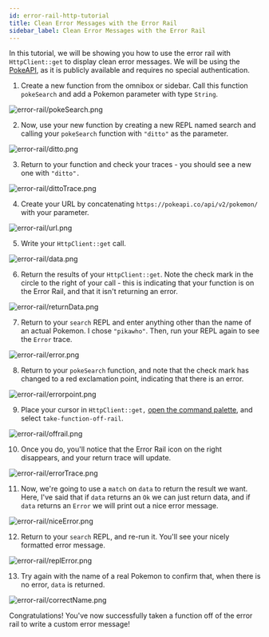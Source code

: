```yaml
---
id: error-rail-http-tutorial
title: Clean Error Messages with the Error Rail
sidebar_label: Clean Error Messages with the Error Rail
---
```


In this tutorial, we will be showing you how to use the error rail with
`HttpClient::get` to display clean error messages. We will be using the
[PokeAPI](https://pokeapi.co/), as it is publicly available and requires no
special authentication.

1. Create a new function from the omnibox or sidebar. Call this function
   `pokeSearch` and add a Pokemon parameter with type `String`.

![error-rail/pokeSearch.png](/img/tutorials/error-rail/pokeSearch.png)

2. Now, use your new function by creating a new REPL named search and calling
   your `pokeSearch` function with `"ditto"` as the parameter.

![error-rail/ditto.png](/img/tutorials/error-rail/ditto.png)

3. Return to your function and check your traces - you should see a new one with
   `"ditto".`

![error-rail/dittoTrace.png](/img/tutorials/error-rail/dittoTrace.png)

4. Create your URL by concatenating `https://pokeapi.co/api/v2/pokemon/` with
   your parameter.

![error-rail/url.png](/img/tutorials/error-rail/url.png)

5. Write your `HttpClient::get` call.

![error-rail/data.png](/img/tutorials/error-rail/data.png)

6. Return the results of your `HttpClient::get`. Note the check mark in the
   circle to the right of your call - this is indicating that your function is
   on the Error Rail, and that it isn't returning an error.

![error-rail/returnData.png](/img/tutorials/error-rail/returnData.png)

7. Return to your `search` REPL and enter anything other than the name of an
   actual Pokemon. I chose `"pikawho"`. Then, run your REPL again to see the
   `Error` trace.

![error-rail/error.png](/img/tutorials/error-rail/error.png)

8. Return to your `pokeSearch` function, and note that the check mark has
   changed to a red exclamation point, indicating that there is an error.

![error-rail/errorpoint.png](/img/tutorials/error-rail/errorpoint.png)

9. Place your cursor in `HttpClient::get,`
   [open the command palette](../structured-editing#command-palette), and select
   `take-function-off-rail`.

![error-rail/offrail.png](/img/tutorials/error-rail/offrail.png)

10. Once you do, you'll notice that the Error Rail icon on the right disappears,
    and your return trace will update.

![error-rail/errorTrace.png](/img/tutorials/error-rail/errorTrace.png)

11. Now, we're going to use a `match` on `data` to return the result we want.
    Here, I've said that if `data` returns an `Ok` we can just return data, and
    if `data` returns an `Error` we will print out a nice error message.

![error-rail/niceError.png](/img/tutorials/error-rail/niceError.png)

12. Return to your `search` REPL, and re-run it. You'll see your nicely
    formatted error message.

![error-rail/replError.png](/img/tutorials/error-rail/replError.png)

13. Try again with the name of a real Pokemon to confirm that, when there is no
    error, `data` is returned.

![error-rail/correctName.png](/img/tutorials/error-rail/correctName.png)

Congratulations! You've now successfully taken a function off of the error rail
to write a custom error message!
